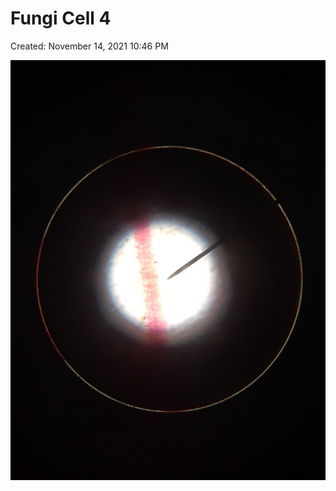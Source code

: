 # Fungi Cell 4

Created: November 14, 2021 10:46 PM

![Fern Cell 4.jpg](Fungi%20Cell%20c3bc3/Fern_Cell_4.jpg)